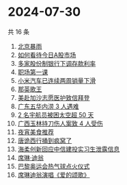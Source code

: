 # 2024-07-30

共 16 条

<!-- BEGIN -->
<!-- 最后更新时间 Tue Jul 30 2024 14:16:09 GMT+0800 (China Standard Time) -->

1. [北京暴雨](https://www.zhihu.com/search?q=%E5%8C%97%E4%BA%AC%E6%9A%B4%E9%9B%A8)
1. [如何看待今日A股市场](https://www.zhihu.com/search?q=%E5%A6%82%E4%BD%95%E7%9C%8B%E5%BE%85%E4%BB%8A%E6%97%A5A%E8%82%A1%E5%B8%82%E5%9C%BA)
1. [多家股份制银行下调存款利率](https://www.zhihu.com/search?q=%E5%A4%9A%E5%AE%B6%E8%82%A1%E4%BB%BD%E5%88%B6%E9%93%B6%E8%A1%8C%E4%B8%8B%E8%B0%83%E5%AD%98%E6%AC%BE%E5%88%A9%E7%8E%87)
1. [职场第一课](https://www.zhihu.com/search?q=%E8%81%8C%E5%9C%BA%E7%AC%AC%E4%B8%80%E8%AF%BE)
1. [小米汽车已连续两周销量下滑](https://www.zhihu.com/search?q=%E5%B0%8F%E7%B1%B3%E6%B1%BD%E8%BD%A6%E5%B7%B2%E8%BF%9E%E7%BB%AD%E4%B8%A4%E5%91%A8%E9%94%80%E9%87%8F%E4%B8%8B%E6%BB%91)
1. [那英歌王](https://www.zhihu.com/search?q=%E9%82%A3%E8%8B%B1%E6%AD%8C%E7%8E%8B)
1. [美赴加沙志愿医护致信拜登](https://www.zhihu.com/search?q=%E7%BE%8E%E8%B5%B4%E5%8A%A0%E6%B2%99%E5%BF%97%E6%84%BF%E5%8C%BB%E6%8A%A4%E8%87%B4%E4%BF%A1%E6%8B%9C%E7%99%BB)
1. [广东五华内涝 3 人遇难](https://www.zhihu.com/search?q=%E5%B9%BF%E4%B8%9C%E4%BA%94%E5%8D%8E%E5%86%85%E6%B6%9D%203%20%E4%BA%BA%E9%81%87%E9%9A%BE)
1. [2 名宇航员被困太空超 50 天](https://www.zhihu.com/search?q=2%20%E5%90%8D%E5%AE%87%E8%88%AA%E5%91%98%E8%A2%AB%E5%9B%B0%E5%A4%AA%E7%A9%BA%E8%B6%85%2050%20%E5%A4%A9)
1. [广西玉林持刀伤人案致 4 人受伤](https://www.zhihu.com/search?q=%E5%B9%BF%E8%A5%BF%E7%8E%89%E6%9E%97%E6%8C%81%E5%88%80%E4%BC%A4%E4%BA%BA%E6%A1%88%E8%87%B4%204%20%E4%BA%BA%E5%8F%97%E4%BC%A4)
1. [夜宵美食推荐](https://www.zhihu.com/search?q=%E5%A4%9C%E5%AE%B5%E7%BE%8E%E9%A3%9F%E6%8E%A8%E8%8D%90)
1. [唐诡西行捅到疯窝了](https://www.zhihu.com/search?q=%E5%94%90%E8%AF%A1%E8%A5%BF%E8%A1%8C%E6%8D%85%E5%88%B0%E7%96%AF%E7%AA%9D%E4%BA%86)
1. [海柔创新回应中信建投实习生泄露信息](https://www.zhihu.com/search?q=%E6%B5%B7%E6%9F%94%E5%88%9B%E6%96%B0%E5%9B%9E%E5%BA%94%E4%B8%AD%E4%BF%A1%E5%BB%BA%E6%8A%95%E5%AE%9E%E4%B9%A0%E7%94%9F%E6%B3%84%E9%9C%B2%E4%BF%A1%E6%81%AF)
1. [席琳·迪翁](https://www.zhihu.com/search?q=%E5%B8%AD%E7%90%B3%C2%B7%E8%BF%AA%E7%BF%81)
1. [巴黎奥运会热气球点火仪式](https://www.zhihu.com/search?q=%E5%B7%B4%E9%BB%8E%E5%A5%A5%E8%BF%90%E4%BC%9A%E7%83%AD%E6%B0%94%E7%90%83%E7%82%B9%E7%81%AB%E4%BB%AA%E5%BC%8F)
1. [席琳迪翁演唱《爱的颂歌》](https://www.zhihu.com/search?q=%E5%B8%AD%E7%90%B3%E8%BF%AA%E7%BF%81%E6%BC%94%E5%94%B1%E3%80%8A%E7%88%B1%E7%9A%84%E9%A2%82%E6%AD%8C%E3%80%8B)

<!-- END -->
